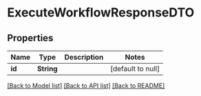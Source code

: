 # ExecuteWorkflowResponseDTO
## Properties

| Name | Type | Description | Notes |
|------------ | ------------- | ------------- | -------------|
| **id** | **String** |  | [default to null] |

[[Back to Model list]](../README.md#documentation-for-models) [[Back to API list]](../README.md#documentation-for-api-endpoints) [[Back to README]](../README.md)

